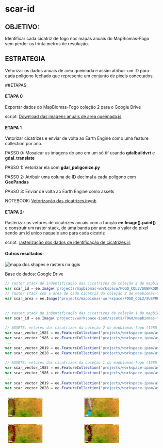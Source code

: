 # scar-id

## OBJETIVO:
Identificar cada cicatriz de fogo nos mapas anuais do MapBiomas-Fogo sem perder os trinta metros de resolução.

## ESTRATEGIA
Vetorizar os dados anuais de area queimada e assim atribuir um ID para cada poligono fechado que represente um conjunto de pixeis conectados.

##ETAPAS:
#### ETAPA 0
Exportar dados do MapBiomas-Fogo coleção 2 para o Google Drive

script: [Download das imagens anuais de area queimada.js](https://code.earthengine.google.com/db5e8b901c15c5625fe7323b0e5be723?noload=1)


#### ETAPA 1
Vetorizar cicatrizes e enviar de volta ao Earth Engine como uma feature collection por ano.

PASSO 0: Mosaicar as imagens do ano em um só tif usando **gdalbuildvrt** e **gdal_translate**

PASSO 1: Vetorizar ela com **gdal_poligonize.py**

PASSO 2: Atribuir uma coluna de ID decimal a cada poligono com **GeoPandas**

PASSO 3: Enviar de volta ao Earth Engine como assets

NOTEBOOK: [Vetorização das cicatrizes.ipynb](https://colab.research.google.com/drive/1sgkU3j8s4UuYpY63Mfggnx6PSnM5dqsU?usp=sharing)


#### ETAPA 2: 
Rasterizar os vetores de cicatrizes anuais com a função **ee.Image().paint()** e construir um raster stack, de uma banda por ano com o valor do pixel sendo um id unico naquele ano para cada cicatriz

script: [rasterização dos dados de identificação de cicatrizes.js](https://code.earthengine.google.com/b4c08a9601167fe6eb381d909b73736f)

#### Outros resultados:

<picture>
  <img alt="mapa dos shapes e rasters no qgis" src="https://github.com/wallyboy22/scar-id/blob/27ccd345c57522a6043f387818f88d9337b94aca/mapa0.png">
</picture>

Base de dados: [Google Drive](https://drive.google.com/drive/folders/1zsbCJa88UyYBokRKCrgEA_cMXI82n22K?usp=sharing)

~~~javascript
// raster stack de indentificação das cicatrizes da coleção 2 do mapbiomas-fogo (1985-2022)
var scar_id = ee.Image('projects/mapbiomas-workspace/FOGO_COL2/SUBPRODUTOS/mapbiomas-fire-collection2-annual-burned-id-v1')
// raster stack com a area de cada cicatriz da coleção 2 do mapbiomas-fogo (1985-2022)
var scar_area = ee.Image('projects/mapbiomas-workspace/FOGO_COL2/SUBPRODUTOS/mapbiomas-fire-collection2-annual-burned-area-v1')
  
~~~
~~~javascript
// raster stack de indentificação das cicatrizes da coleção 1 do mapbiomas-fogo (1985-2020)
var scar_id = ee.Image('projects/workspace-ipam/assets/FOGO/mapbiomas-fire-collection1-annual-scar_id-1')
~~~
~~~javascript
// ASSETS: vetores das cicatrizes da coleção 2 do mapbiomas-fogo (1985 à 2022)
var scar_vector_1985 = ee.FeatureCollection('projects/workspace-ipam/assets/FOGO/VECTOR-COL2/mbfogo-col2-1985-v1');
var scar_vector_1986 = ee.FeatureCollection('projects/workspace-ipam/assets/FOGO/VECTOR-COL2/mbfogo-col2-1986-v1');
...
var scar_vector_2019 = ee.FeatureCollection('projects/workspace-ipam/assets/FOGO/VECTOR-COL2/mbfogo-col1-2021-v1');
var scar_vector_2020 = ee.FeatureCollection('projects/workspace-ipam/assets/FOGO/VECTOR-COL2/mbfogo-col1-2022-v1');

~~~
~~~javascript
// ASSETS: vetores das cicatrizes da coleção 1 do mapbiomas-fogo (1985 à 2020)
var scar_vector_1985 = ee.FeatureCollection('projects/workspace-ipam/assets/FOGO/VECTOR-COL1/mbfogo-col1-1985-v2');
var scar_vector_1986 = ee.FeatureCollection('projects/workspace-ipam/assets/FOGO/VECTOR-COL1/mbfogo-col1-1986-v2');
...
var scar_vector_2019 = ee.FeatureCollection('projects/workspace-ipam/assets/FOGO/VECTOR-COL1/mbfogo-col1-2019-v2');
var scar_vector_2020 = ee.FeatureCollection('projects/workspace-ipam/assets/FOGO/VECTOR-COL1/mbfogo-col1-2020-v2');

~~~


<style>
  .imagem {
    display: inline-block;
    width: 45%;
    margin: 10px;
  }
  .coluna {
    width: 50%;
    float: left;
  }
</style>

<div class="coluna">
  <div class="imagem">
    <picture>
      <img src="https://github.com/wallyboy22/scar-id/blob/c78bccfaea5a00fe3b257abdd88486645569666d/mosaico_de_qualidade.png">
    </picture>
  </div>
  <div class="imagem">
    <picture>
      <img src="https://github.com/wallyboy22/scar-id/blob/27ccd345c57522a6043f387818f88d9337b94aca/scar-cover.png">
    </picture>
  </div>
</div>

<div class="coluna">
  <div class="imagem">
    <picture>
      <img src="https://github.com/wallyboy22/scar-id/blob/c78bccfaea5a00fe3b257abdd88486645569666d/scar-id.png">
    </picture>
  </div>
  <div class="imagem">
    <picture>
      <img src="https://github.com/wallyboy22/scar-id/blob/27ccd345c57522a6043f387818f88d9337b94aca/scar-area.png">
    </picture>
  </div>
</div>
